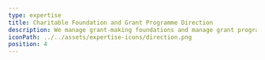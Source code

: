 ```yaml
---
type: expertise
title: Charitable Foundation and Grant Programme Direction
description: We manage grant-making foundations and manage grant programs for philanthropic individuals, families, and companies, each with different giving focuses but united in their passion to enhance the world we all share. We've had the privilege of establishing and managing charitable foundations and grant programs for many of our partners, and we are proud of all of them as they all contribute to making the world a little better.
iconPath: ../../assets/expertise-icons/direction.png
position: 4
---
```

